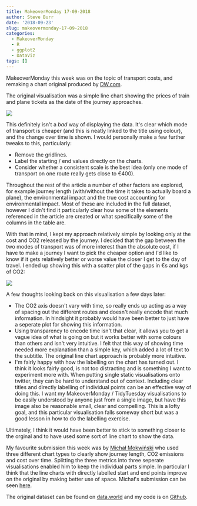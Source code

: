 ```yaml
---
title: MakeoverMonday 17-09-2018
author: Steve Burr
date: '2018-09-23'
slug: makeovermonday-17-09-2018
categories:
  - MakeoverMonday
  - R
  - ggplot2
  - DataViz
tags: []
---
```


MakeoverMonday this week was on the topic of transport costs, and remaking a chart original produced by [DW.com](https://www.dw.com/en/trains-vs-planes-whats-the-real-cost-of-travel/a-45209552).

The original visualisation was a simple line chart showing the prices of train and plane tickets as the date of the journey approaches.

![](/post/2018-09-23-makeovermonday-17-09-2018_files/45211293_7.png)

This definitely isn't a *bad* way of displaying the data. It's clear which mode of transport is cheaper (and this is neatly linked to the title using colour), and the change over time is shown. I would personally make a few further tweaks to this, particularly:

* Remove the gridlines.
* Label the starting / end values directly on the charts.
* Consider whether a consistent scale is the best idea (only one mode of transport on one route really gets close to €400).

Throughout the rest of the article a number of other factors are explored, for example journey length (with/without the time it takes to actually board a plane), the environmental impact and the true cost accounting for environmental impact. Most of these are included in the full dataset, however I didn't find it particularly clear how some of the elements referenced in the article are created or what specifically some of the columns in the table are.

With that in mind, I kept my approach relatively simple by looking only at the cost and CO2 released by the journey. I decided that the gap between the two modes of transport was of more interest than the absolute cost, if I have to make a journey I want to pick the cheaper option and I'd like to know if it gets relatively better or worse value the closer I get to the day of travel. I ended up showing this with a scatter plot of the gaps in €s and kgs of CO2:

![](/post/2018-09-23-makeovermonday-17-09-2018_files/DnTaUsnXoAM0_dd.jpg)

A few thoughts looking back on this visualisation a few days later:

* The CO2 axis doesn't vary with time, so really ends up acting as a way of spacing out the different routes and doesn't really encode that much information. In hindsight it probably would have been better to just have a seperate plot for showing this information.
* Using transparency to encode time isn't that clear, it allows you to get a vague idea of what is going on but it works better with some colours than others and isn't very intuitive. I felt that this way of showing time needed more explanation than a simple key, which added a lot of text to the subtitle. The original line chart approach is probably more intuitive.
* I'm fairly happy with how the labelling on the chart has turned out. I think it looks fairly good, is not too distracting and is something I want to experiment more with. When putting single static visualisations onto twitter, they can be hard to understand out of context. Including clear titles and directly labelling of individual points can be an effective way of doing this. I want my MakeoverMonday / TidyTuesday visualisations to be easily understood by anyone just from a single image, but have this image also be reasonable small, clear and compelling. This is a lofty goal, and this particular visualisation falls someway short but was a good lesson in how to do the labelling exercise.

Ultimately, I think it would have been better to stick to something closer to the orginal and to have used some sort of line chart to show the data.

My favourite submission this week was by [Michał Mokwiński](https://twitter.com/michalmokwinski) who used three different chart types to clearly show journey length, CO2 emissions and cost over time. Splitting the three metrics into three seperate visualisations enabled him to keep the individual parts simple. In particular I think that the line charts with directly labelled start and end points improve on the original by making better use of space. Michał's submission can be seen [here](https://public.tableau.com/profile/mokwinski#!/vizhome/MakeoverMonday1838-Trainsvs_Planes/Trainsvs_Planes).

The original dataset can be found on [data.world](https://data.world/makeovermonday/2018w38-trains-vs-planes-whats-the-real-cost-of-travel) and my code is on [Github](https://github.com/stevejburr/makeovermonday/tree/master/17092018).




